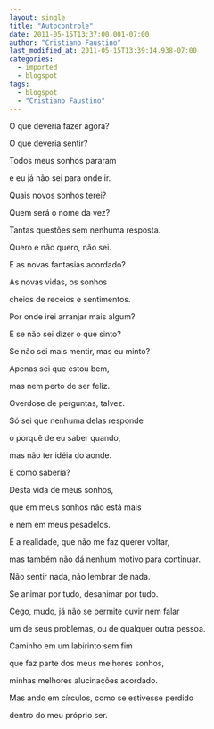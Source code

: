 ```yaml
---
layout: single
title: "Autocontrole"
date: 2011-05-15T13:37:00.001-07:00
author: "Cristiano Faustino"
last_modified_at: 2011-05-15T13:39:14.938-07:00
categories:
  - imported
  - blogspot
tags:
  - blogspot
  - "Cristiano Faustino"
---
```


O que deveria fazer agora?

O que deveria sentir?

Todos meus sonhos pararam

e eu já não sei para onde ir.



Quais novos sonhos terei?

Quem será o nome da vez?

Tantas questões sem nenhuma resposta.

Quero e não quero, não sei.



E as novas fantasias acordado?

As novas vidas, os sonhos 

cheios de receios e sentimentos.

Por onde irei arranjar mais algum?



E se não sei dizer o que sinto?

Se não sei mais mentir, mas eu minto?

Apenas sei que estou bem,

mas nem perto de ser feliz.



Overdose de perguntas, talvez.

Só sei que nenhuma delas responde

o porquê de eu saber quando,

mas não ter idéia do aonde.



E como saberia?

Desta vida de meus sonhos,

que em meus sonhos não está mais

e nem em meus pesadelos.

É a realidade, que não me faz querer voltar,

mas também não dá nenhum motivo para continuar.

Não sentir nada, não lembrar de nada.

Se animar por tudo, desanimar por tudo.

Cego, mudo, já não se permite ouvir nem falar

um de seus problemas, ou de qualquer outra pessoa.



Caminho em um labirinto sem fim

que faz parte dos meus melhores sonhos,

minhas melhores alucinações acordado.

Mas ando em círculos, como se estivesse perdido

dentro do meu próprio ser.